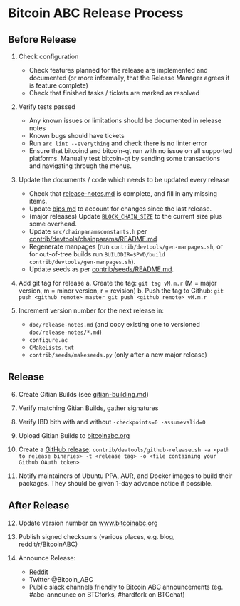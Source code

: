 Bitcoin ABC Release Process
===========================


## Before Release

1. Check configuration
    - Check features planned for the release are implemented and documented
      (or more informally, that the Release Manager agrees it is feature complete)
    - Check that finished tasks / tickets are marked as resolved

2. Verify tests passed
    - Any known issues or limitations should be documented in release notes
    - Known bugs should have tickets
    - Run `arc lint --everything` and check there is no linter error
    - Ensure that bitcoind and bitcoin-qt run with no issue on all supported platforms.
      Manually test bitcoin-qt by sending some transactions and navigating through the menus.
 
3. Update the documents / code which needs to be updated every release
    - Check that [release-notes.md](doc/release-notes.md) is complete, and fill in any missing items.
    - Update [bips.md](/doc/bips.md) to account for changes since the last release.
    - (major releases) Update [`BLOCK_CHAIN_SIZE`](/src/qt/intro.cpp) to the current size plus
      some overhead.
    - Update `src/chainparamsconstants.h` per [contrib/devtools/chainparams/README.md](contrib/devtools/chainparams/README.md)
    - Regenerate manpages (run `contrib/devtools/gen-manpages.sh`, or for out-of-tree builds run
      `BUILDDIR=$PWD/build contrib/devtools/gen-manpages.sh`).
    - Update seeds as per [contrib/seeds/README.md](/contrib/seeds/README.md).

4. Add git tag for release
    a. Create the tag: `git tag vM.m.r` (M = major version, m = minor version, r = revision)
    b. Push the tag to Github:
        ```
        git push <github remote> master
        git push <github remote> vM.m.r
        ```

5. Increment version number for the next release in:
    - `doc/release-notes.md` (and copy existing one to versioned `doc/release-notes/*.md`)
    - `configure.ac`
    - `CMakeLists.txt`
    - `contrib/seeds/makeseeds.py` (only after a new major release)

## Release

6. Create Gitian Builds (see [gitian-building.md](/doc/gitian-building.md))

7. Verify matching Gitian Builds, gather signatures

8. Verify IBD bith with and without `-checkpoints=0 -assumevalid=0`

9. Upload Gitian Builds to [bitcoinabc.org](https://download.bitcoinabc.org/)

10. Create a [GitHub release](https://github.com/Bitcoin-ABC/bitcoin-abc/releases):
    `contrib/devtools/github-release.sh -a <path to release binaries> -t <release tag> -o <file containing your Github OAuth token>`

11. Notify maintainers of Ubuntu PPA, AUR, and Docker images to build their packages.
    They should be given 1-day advance notice if possible.

## After Release

12. Update version number on www.bitcoinabc.org

13. Publish signed checksums (various places, e.g. blog, reddit/r/BitcoinABC)

14. Announce Release:
    - [Reddit](https://www.reddit.com/r/BitcoinABC/)
    - Twitter @Bitcoin_ABC
    - Public slack channels friendly to Bitcoin ABC announcements 
      (eg. #abc-announce on BTCforks,  #hardfork on BTCchat)

